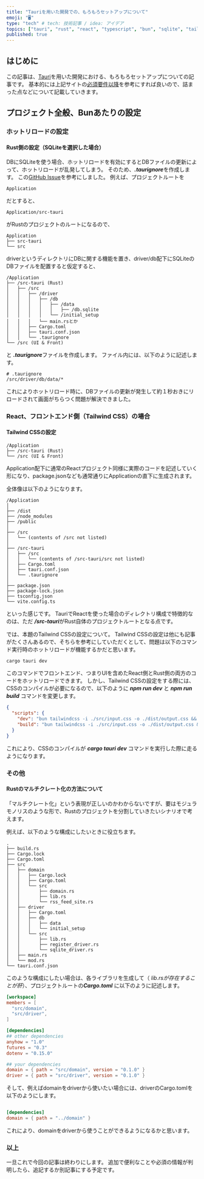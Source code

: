 ```yaml
---
title: "Tauriを用いた開発での、もろもろセットアップについて"
emoji: "🖥️"
type: "tech" # tech: 技術記事 / idea: アイデア
topics: ["tauri", "rust", "react", "typescript", "bun", "sqlite", "tailwindcss"]
published: true
---
```


## はじめに

この記事は、[Tauri](https://tauri.studio/)を用いた開発における、もろもろセットアップについての記事です。
基本的には上記サイトの[必須要件以降](https://tauri.app/v1/guides/getting-started/prerequisites)を参考にすれば良いので、詰まった点などについて記載していきます。

  

## プロジェクト全般、Bunあたりの設定
  
### ホットリロードの設定

#### Rust側の設定（SQLiteを選択した場合）

DBにSQLiteを使う場合、ホットリロードを有効にするとDBファイルの更新によって、ホットリロードが乱発してしまう。
そのため、***.taurignore***を作成します。
この[GitHub Issue](https://github.com/tauri-apps/tauri/issues/4617)を参考にしました。
例えば、プロジェクトルートを

```
Application
```

だとすると、

```
Application/src-tauri
```

がRustのプロジェクトのルートになるので、

```
Application
├── src-tauri
└── src
```


driverというディレクトリにDBに関する機能を置き、driver/db配下にSQLiteのDBファイルを配置すると仮定すると、
```path
/Application
├── /src-tauri (Rust)
│   ├── /src
│   │   ├── /driver
│   │   │   ├── /db
│   │   │   │   ├── /data
│   │   │   │   │   ├── /db.sqlite
│   │   │   │   └── /initial_setup
│   │   │   └── main.rsとか
│   │   ├── Cargo.toml
│   │   ├── tauri.conf.json
│   │   └── .taurignore
└── /src (UI & Front)
```

と ***.taurignore***ファイルを作成します。
ファイル内には、以下のように記述します。  

```ignorelang
# .taurignore
/src/driver/db/data/*
```

これによりホットリロード時に、DBファイルの更新が発生して約１秒おきにリロードされて画面がちらつく問題が解決できました。  


### React、フロントエンド側（Tailwind CSS）の場合  

#### Tailwind CSSの設定  

```path
/Application
├── /src-tauri (Rust)
└── /src (UI & Front)
```

Application配下に通常のReactプロジェクト同様に実際のコードを記述していく形になり、package.jsonなども通常通りにApplicationの直下に生成されます。

全体像は以下のようになります。  

```path
/Application
│
├── /dist
├── /node_modules
├── /public
│
├── /src
│   └── (contents of /src not listed)
│
├── /src-tauri
│   ├── /src
│   │   └── (contents of /src-tauri/src not listed)
│   ├── Cargo.toml
│   ├── tauri.conf.json
│   └── .taurignore
│
├── package.json
├── package-lock.json
├── tsconfig.json
└── vite.config.ts

```

といった感じです。
TauriでReactを使った場合のディレクトリ構成で特徴的なのは、ただ ***/src-tauri***がRust自体のプロジェクトルートとなる点です。

では、本題のTailwind CSSの設定について。
Tailwind CSSの設定は他にも記事がたくさんあるので、そちらを参考にしていただくとして、問題は以下のコマンド実行時のホットリロードが機能するかだと思います。

```bash
cargo tauri dev
```

このコマンドでフロントエンド、つまりUIを含めたReact側とRust側の両方のコードをホットリロードできます。
しかし、Tailwind CSSの設定をする際には、CSSのコンパイルが必要になるので、以下のように ***npm run dev*** と ***npm run build*** コマンドを変更します。

```json
{
  "scripts": {
    "dev": "bun tailwindcss -i ./src/input.css -o ./dist/output.css && vite ",
    "build": "bun tailwindcss -i ./src/input.css -o ./dist/output.css && tsc && vite build",
  }
}
```

これにより、CSSのコンパイルが ***cargo tauri dev*** コマンドを実行した際に走るようになります。

### その他

#### Rustのマルチクレート化の方法について


「マルチクレート化」という表現が正しいのかわからないですが、要はモジュラモノリスのような形で、Rustのプロジェクトを分割していきたいシナリオで考えます。

例えば、以下のような構成にしたいときに役立ちます。  

```path
.
├── build.rs
├── Cargo.lock
├── Cargo.toml
├── src
│   ├── domain
│   │   ├── Cargo.lock
│   │   ├── Cargo.toml
│   │   └── src
│   │       ├── domain.rs
│   │       ├── lib.rs
│   │       └── rss_feed_site.rs
│   ├── driver
│   │   ├── Cargo.toml
│   │   ├── db
│   │   │   ├── data
│   │   │   └── initial_setup
│   │   └── src
│   │       ├── lib.rs
│   │       ├── register_driver.rs
│   │       └── sqlite_driver.rs
│   ├── main.rs
│   └── mod.rs
└── tauri.conf.json

```

このような構成にしたい場合は、各ライブラリを生成して（ *lib.rsが存在することが肝*）、プロジェクトルートの***Cargo.toml*** に以下のように記述します。


```toml
[workspace]
members = [
  "src/domain",
  "src/driver",
]

[dependencies]
## other dependencies
anyhow = "1.0"
futures = "0.3"
dotenv = "0.15.0"

## your dependencies
domain = { path = "src/domain", version = "0.1.0" }
driver = { path = "src/driver", version = "0.1.0" }
```

そして、例えばdomainをdriverから使いたい場合には、driverのCargo.tomlを以下のようにします。


```toml

[dependencies]
domain = { path = "../domain" }
```

これにより、domainをdriverから使うことができるようになるかと思います。  


### 以上

一旦これで今回の記事は終わりにします。
追加で便利なことや必須の情報が判明したら、追記するか別記事にする予定です。

